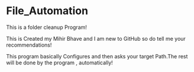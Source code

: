 # File_Automation
This is a  folder cleanup Program!

This is Created my Mihir Bhave and I am new to GitHub so do tell me your recommendations!

This program basically Configures and then asks your target Path.The rest will be done by the program , automatically!
